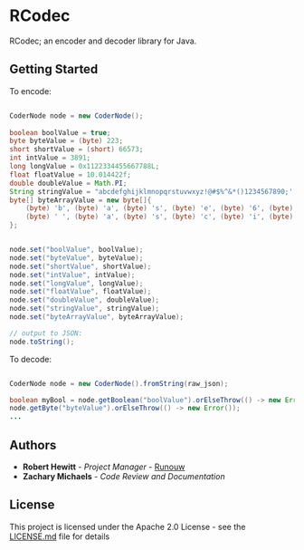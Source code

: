 # RCodec

RCodec; an encoder and decoder library for Java.

## Getting Started

To encode:
```java

CoderNode node = new CoderNode();
        
boolean boolValue = true;
byte byteValue = (byte) 223;
short shortValue = (short) 66573;
int intValue = 3891;
long longValue = 0x1122334455667788L;
float floatValue = 10.014422f;
double doubleValue = Math.PI;
String stringValue = "abcdefghijklmnopqrstuvwxyz!@#$%^&*()1234567890;''\\\"\"";
byte[] byteArrayValue = new byte[]{
    (byte) 'b', (byte) 'a', (byte) 's', (byte) 'e', (byte) '6', (byte) '4',
    (byte) ' ', (byte) 'a', (byte) 's', (byte) 'c', (byte) 'i', (byte) 'i'
};


node.set("boolValue", boolValue);
node.set("byteValue", byteValue);
node.set("shortValue", shortValue);
node.set("intValue", intValue);
node.set("longValue", longValue);
node.set("floatValue", floatValue);
node.set("doubleValue", doubleValue);
node.set("stringValue", stringValue);
node.set("byteArrayValue", byteArrayValue);

// output to JSON:
node.toString();
```

To decode:
```java

CoderNode node = new CoderNode().fromString(raw_json);

boolean myBool = node.getBoolean("boolValue").orElseThrow(() -> new Error());
node.getByte("byteValue").orElseThrow(() -> new Error());
...
```



## Authors

* **Robert Hewitt** - *Project Manager* - [Runouw](https://github.com/runouw)
* **Zachary Michaels** - *Code Review and Documentation*

## License

This project is licensed under the Apache 2.0 License - see the [LICENSE.md](LICENSE.md) file for details